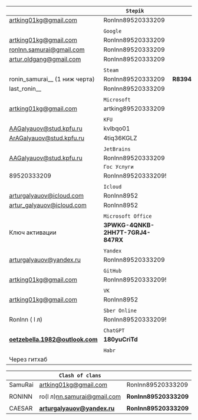 

|                                 | `Stepik`                          |            |
| ------------------------------- | --------------------------------- | ---------- |
| artking01kg@gmail.com           | RonInn89520333209                 |            |
|                                 |                                   |            |
|                                 | `Google`                          |            |
| artking01kg@gmail.com           | RonInn89520333209                 |            |
| ronlnn.samurai@gmail.com        | RonInn89520333209                 |            |
| artur.oldgang@gmail.com         | RonInn89520333209                 |            |
|                                 |                                   |            |
|                                 | `Steam`                           |            |
| ronin_samurai__ (1 ниж черта)   | RonInn89520333209                 | **R83945** |
| last_ronin__                    | RonInn89520333209                 |            |
|                                 |                                   |            |
|                                 | `Microsoft`                       |            |
| artking01kg@gmail.com           | artking89520333209                |            |
|                                 |                                   |            |
|                                 | `KFU`                             |            |
| AAGalyauov@stud.kpfu.ru         | kvlbqo01                          |            |
| ArAGalyauov@stud.kpfu.ru        | 4tiq36KGLZ<br>                    |            |
|                                 |                                   |            |
|                                 | `JetBrains`                       |            |
| AAGalyauov@stud.kpfu.ru         | RonInn89520333209                 |            |
|                                 | `Гос Услуги`                      |            |
| 89520333209                     | RonInn89520333209!                |            |
|                                 |                                   |            |
|                                 | `Icloud`                          |            |
| arturgalyauov@icloud.com        | RonInn8952                        |            |
| artur_galyauov@icloud.com       | RonInn8952                        |            |
|                                 |                                   |            |
|                                 | `Microsoft Office`                |            |
| Ключ активации                  | **3PWKG-4QNKB-2HH7T-7GRJ4-847RX** |            |
|                                 |                                   |            |
|                                 | `Yandex`                          |            |
| arturgalyauov@yandex.ru         | RonInn89520333209                 |            |
|                                 |                                   |            |
|                                 | `GitHub`                          |            |
| artking01kg@gmail.com           | RonInn89520333209!                |            |
|                                 |                                   |            |
|                                 | `VK`                              |            |
| artking01kg@gmail.com           | RonInn8952                        |            |
|                                 |                                   |            |
|                                 | `Sber Online`                     |            |
| Ronlnn (  l л)                  | RonInn89520333209!                |            |
|                                 |                                   |            |
|                                 | `ChatGPT`                         |            |
| **oetzebella.1982@outlook.com** | **180yuCriTd**                    |            |
|                                 |                                   |            |
|                                 | `Habr`                            |            |
| Через гитхаб                    |                                   |            |

















|         | `Clash of clans`                                              |                       |
| ------- | ------------------------------------------------------------- | --------------------- |
| SamuRai | artking01kg@gmail.com                                         | RonInn89520333209     |
|         |                                                               |                       |
| RONINN  | ro(l л)nn.samurai@gmail.com                                   | **RonInn89520333209** |
|         |                                                               |                       |
| CAESAR  | **[arturgalyauov@yandex.ru](mailto:arturgalyauov@yandex.ru)** | **RonInn89520333209** |
